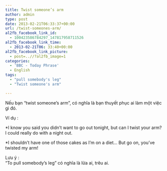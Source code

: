 ```yaml
---
title: Twist someone’s arm
author: admin
type: post
date: 2013-02-21T06:33:37+00:00
url: /twist-someones-arm/
al2fb_facebook_link_id:
  - 100423586784297_147817958711526
al2fb_facebook_link_time:
  - 2013-02-21T06: 33:40+00:00
al2fb_facebook_link_picture:
  - post=..//?al2fb_image=1
categories:
  - 'BBC - Today Phrase'
  - English
tags:
  - "pull somebody's leg"
  - "Twist someone's arm"

---
```

Nếu bạn &#8220;twist someone&#8217;s arm&#8221;, có nghĩa là bạn thuyết phục ai làm một việc gì đó.

Ví dụ :

*I know you said you didn&#8217;t want to go out tonight, but can I twist your arm? I could really do with a night out.

*I shouldn&#8217;t have one of those cakes as I&#8217;m on a diet… But go on, you&#8217;ve twisted my arm!

Lưu ý :  
&#8220;To pull somebody&#8217;s leg&#8221; có nghĩa là lừa ai, trêu ai.
